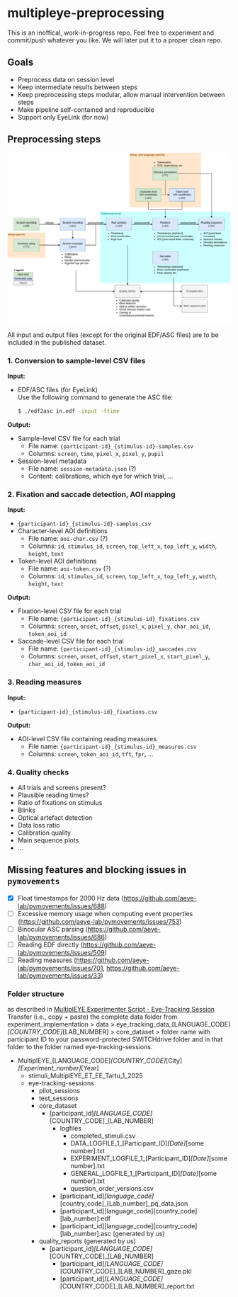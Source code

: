 # multipleye-preprocessing

This is an inoffical, work-in-progress repo. Feel free to experiment and commit/push whatever you like. We will later put it to a proper clean repo. 

## Goals

- Preprocess data on session level
- Keep intermediate results between steps
- Keep preprocessing steps modular, allow manual intervention between steps
- Make pipeline self-contained and reproducible
- Support only EyeLink (for now)

## Preprocessing steps

![](preprocessing.drawio.png)

All input and output files (except for the original EDF/ASC files) are to be included in the published dataset.

### 1. Conversion to sample-level CSV files

**Input:**
- EDF/ASC files (for EyeLink)  
  Use the following command to generate the ASC file:  
  ```bash
  $ ./edf2asc in.edf -input -ftime
  ```

**Output:**
- Sample-level CSV file for each trial
  - File name: `{participant-id}_{stimulus-id}-samples.csv`
  - Columns: `screen`, `time`, `pixel_x`, `pixel_y`, `pupil`
- Session-level metadata
  - File name: `session-metadata.json` (?)
  - Content: calibrations, which eye for which trial, ...

### 2. Fixation and saccade detection, AOI mapping

**Input:**
- `{participant-id}_{stimulus-id}-samples.csv`
- Character-level AOI definitions
  - File name: `aoi-char.csv` (?)
  - Columns: `id`, `stimulus_id`, `screen`, `top_left_x`, `top_left_y`, `width`, `height`, `text`
- Token-level AOI definitions
  - File name: `aoi-token.csv` (?)
  - Columns: `id`, `stimulus_id`, `screen`, `top_left_x`, `top_left_y`, `width`, `height`, `text`

**Output:**
- Fixation-level CSV file for each trial
  - File name: `{participant-id}_{stimulus-id}_fixations.csv`
  - Columns: `screen`, `onset`, `offset`, `pixel_x`, `pixel_y`, `char_aoi_id`, `token_aoi_id`
- Saccade-level CSV file for each trial
  - File name: `{participant-id}_{stimulus-id}_saccades.csv`
  - Columns: `screen`, `onset`, `offset`, `start_pixel_x`, `start_pixel_y`, `char_aoi_id`, `token_aoi_id`

### 3. Reading measures

**Input:**
- `{participant-id}_{stimulus-id}_fixations.csv`
  
**Output:**
- AOI-level CSV file containing reading measures
  - File name: `{participant-id}_{stimulus-id}_measures.csv`
  - Columns: `screen`, `token_aoi_id`, `tft`, `fpr`, ...

### 4. Quality checks

- All trials and screens present?
- Plausible reading times?
- Ratio of fixations on stimulus
- Blinks
- Optical artefact detection
- Data loss ratio
- Calibration quality
- Main sequence plots
- ...

## Missing features and blocking issues in `pymovements`

- [x] Float timestamps for 2000 Hz data (https://github.com/aeye-lab/pymovements/issues/688)
- [ ] Excessive memory usage when computing event properties (https://github.com/aeye-lab/pymovements/issues/753)
- [ ] Binocular ASC parsing (https://github.com/aeye-lab/pymovements/issues/686)
- [ ] Reading EDF directly (https://github.com/aeye-lab/pymovements/issues/509)
- [ ] Reading measures (https://github.com/aeye-lab/pymovements/issues/701, https://github.com/aeye-lab/pymovements/issues/33)

 ### Folder structure
as described in [MultiplEYE Experimenter Script - Eye-Tracking Session](https://docs.google.com/document/d/1fMb3Z75wRkeidi3hn0jgWMaKC0HgYfhXXQRg45ioiRI/edit?tab=t.0)
Transfer (i.e., copy + paste) the complete data folder from experiment_implementation > data > eye_tracking_data_[LANGUAGE_CODE]_[COUNTRY_CODE]_[LAB_NUMBER] > core_dataset > folder name with participant ID to your password-protected SWITCHdrive folder and in that folder to the folder named eye-tracking-sessions.

- MultiplEYE_[LANGUAGE_CODE]_[COUNTRY_CODE]_[City]_[Experiment_number]_[Year]
  - stimuli_MultiplEYE_ET_EE_Tartu_1_2025
  - eye-tracking-sessions
    - pilot_sessions
    - test_sessions
    - core_dataset
      - [participant_id]_[LANGUAGE_CODE]_[COUNTRY_CODE]_[LAB_NUMBER]
        - logfiles
          - completed_stimuli.csv
          - DATA_LOGFILE_1_[Participant_ID]_[Date]_[some number].txt
          - EXPERIMENT_LOGFILE_1_[Participant_ID]_[Date]_[some number].txt
          - GENERAL_LOGFILE_1_[Participant_ID]_[Date]_[some number].txt
          - question_order_versions.csv
        - [participant_id]_[language_code]_[country_code]_[Lab_number]_pq_data.json
        - [participant_id][language_code][country_code][lab_number].edf
        - [participant_id][language_code][country_code][lab_number].asc (generated by us)
    - quality_reports (generated by us)
      - [participant_id]_[LANGUAGE_CODE]_[COUNTRY_CODE]_[LAB_NUMBER]
         - [participant_id]_[LANGUAGE_CODE]_[COUNTRY_CODE]_[LAB_NUMBER]_gaze.pkl
          - [participant_id]_[LANGUAGE_CODE]_[COUNTRY_CODE]_[LAB_NUMBER]_report.txt
        
  

